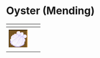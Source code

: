 # Oyster (Mending)



<table data-view="cards"><thead><tr><th></th><th></th><th></th></tr></thead><tbody><tr><td></td><td></td><td></td></tr><tr><td><img src="../../../../.gitbook/assets/image (73).png" alt="" data-size="original"></td><td></td><td></td></tr><tr><td></td><td></td><td></td></tr></tbody></table>
